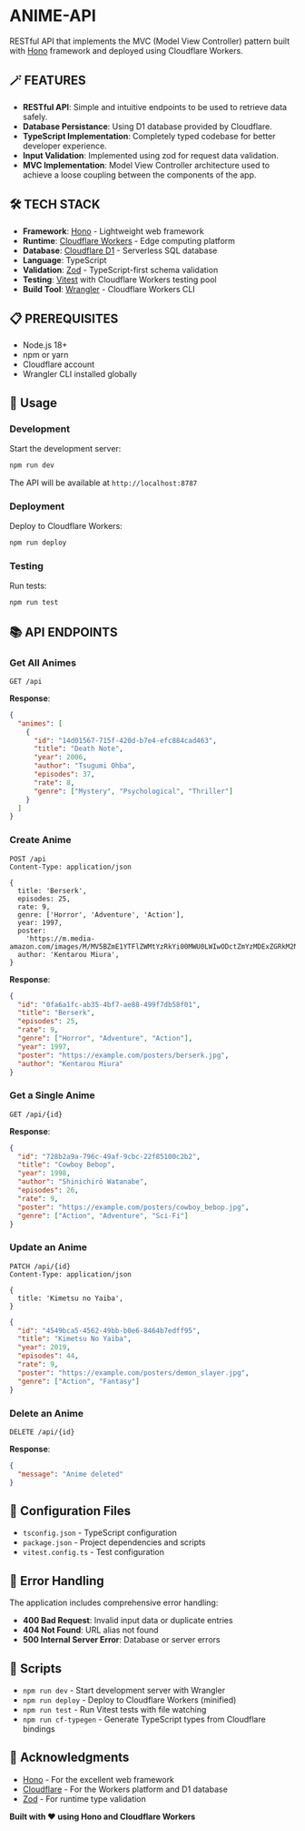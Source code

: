 # ANIME-API

RESTful API that implements the MVC (Model View Controller) pattern built with [Hono](https://hono.dev/) framework and deployed using Cloudflare Workers.

## 🪄 FEATURES

- **RESTful API**: Simple and intuitive endpoints to be used to retrieve data safely.
- **Database Persistance**: Using D1 database provided by Cloudflare.
- **TypeScript Implementation**: Completely typed codebase for better developer experience.
- **Input Validation**: Implemented using zod for request data validation.
- **MVC Implementation**: Model View Controller architecture used to achieve a loose coupling between the components of the app.

## 🛠️ TECH STACK

- **Framework**: [Hono](https://hono.dev/) - Lightweight web framework
- **Runtime**: [Cloudflare Workers](https://workers.cloudflare.com/) - Edge computing platform
- **Database**: [Cloudflare D1](https://developers.cloudflare.com/d1/) - Serverless SQL database
- **Language**: TypeScript
- **Validation**: [Zod](https://zod.dev/) - TypeScript-first schema validation
- **Testing**: [Vitest](https://vitest.dev/) with Cloudflare Workers testing pool
- **Build Tool**: [Wrangler](https://developers.cloudflare.com/workers/wrangler/) - Cloudflare Workers CLI

## 📋 PREREQUISITES

- Node.js 18+
- npm or yarn
- Cloudflare account
- Wrangler CLI installed globally

## 🚀 Usage

### Development

Start the development server:

```bash
npm run dev
```

The API will be available at `http://localhost:8787`

### Deployment

Deploy to Cloudflare Workers:

```bash
npm run deploy
```

### Testing

Run tests:

```bash
npm run test
```

## 📚 API ENDPOINTS

### Get All Animes

```http
GET /api
```

**Response**:

```json
{
  "animes": [
    {
      "id": "14d01567-715f-420d-b7e4-efc884cad463",
      "title": "Death Note",
      "year": 2006,
      "author": "Tsugumi Ohba",
      "episodes": 37,
      "rate": 8,
      "genre": ["Mystery", "Psychological", "Thriller"]
    }
  ]
}
```

### Create Anime

```http
POST /api
Content-Type: application/json

{
  title: 'Berserk',
  episodes: 25,
  rate: 9,
  genre: ['Horror', 'Adventure', 'Action'],
  year: 1997,
  poster:
    'https://m.media-amazon.com/images/M/MV5BZmE1YTFlZWMtYzRkYi00MWU0LWIwODctZmYzMDExZGRkM2NmXkEyXkFqcGc@._V1_.jpg',
  author: 'Kentarou Miura',
}
```

**Response**:

```json
{
  "id": "0fa6a1fc-ab35-4bf7-ae88-499f7db58f01",
  "title": "Berserk",
  "episodes": 25,
  "rate": 9,
  "genre": ["Horror", "Adventure", "Action"],
  "year": 1997,
  "poster": "https://example.com/posters/berserk.jpg",
  "author": "Kentarou Miura"
}
```

### Get a Single Anime

```http
GET /api/{id}
```

**Response**:

```json
{
  "id": "728b2a9a-796c-49af-9cbc-22f85100c2b2",
  "title": "Cowboy Bebop",
  "year": 1998,
  "author": "Shinichirō Watanabe",
  "episodes": 26,
  "rate": 9,
  "poster": "https://example.com/posters/cowboy_bebop.jpg",
  "genre": ["Action", "Adventure", "Sci-Fi"]
}
```

### Update an Anime

```http
PATCH /api/{id}
Content-Type: application/json

{
  title: 'Kimetsu no Yaiba',
}
```

```json
{
  "id": "4549bca5-4562-49bb-b0e6-8464b7edff95",
  "title": "Kimetsu No Yaiba",
  "year": 2019,
  "episodes": 44,
  "rate": 9,
  "poster": "https://example.com/posters/demon_slayer.jpg",
  "genre": ["Action", "Fantasy"]
}
```

### Delete an Anime

```http
DELETE /api/{id}
```

**Response**:

```json
{
  "message": "Anime deleted"
}
```

## 🔧 Configuration Files

- `tsconfig.json` - TypeScript configuration
- `package.json` - Project dependencies and scripts
- `vitest.config.ts` - Test configuration

## 🚦 Error Handling

The application includes comprehensive error handling:

- **400 Bad Request**: Invalid input data or duplicate entries
- **404 Not Found**: URL alias not found
- **500 Internal Server Error**: Database or server errors

## 📝 Scripts

- `npm run dev` - Start development server with Wrangler
- `npm run deploy` - Deploy to Cloudflare Workers (minified)
- `npm run test` - Run Vitest tests with file watching
- `npm run cf-typegen` - Generate TypeScript types from Cloudflare bindings

## 🙏 Acknowledgments

- [Hono](https://hono.dev/) - For the excellent web framework
- [Cloudflare](https://cloudflare.com/) - For the Workers platform and D1 database
- [Zod](https://zod.dev/) - For runtime type validation

**Built with ❤️ using Hono and Cloudflare Workers**
